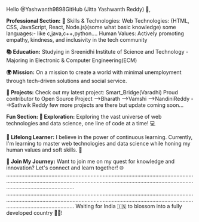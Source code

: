 Hello @Yashwanth9898GitHub (Jitta Yashwanth Reddy) 👋,

**Professional Section:**
🔧 Skills & Technologies:
Web Technologies: {HTML, CSS, JavaScript, React, Node.js}(some what basic knowledge)
some languages:- like c,java,c++,python....
Human Values: Actively promoting empathy, kindness, and inclusivity in the tech community


**📚 Education:**
Studying in Sreenidhi Institute of Science and Technology - Majoring in Electronic & Computer Engineering(ECM)


**🌍 Mission:**
On a mission to create a world with minimal unemployment through tech-driven solutions and social service.


**🚀 Projects:**
Check out my latest project: Smart_Bridge(Varadhi)
Proud contributor to Open Source Project
-->Bharath
-->Vamshi
-->NandiniReddy
-->Sathwik Reddy
few more projects are there but update coming soon...


**Fun Section:
🚀 Exploration:**
Exploring the vast universe of web technologies and data science, one line of code at a time! 💻


**🧠 Lifelong Learner:**
I believe in the power of continuous learning. Currently, I'm learning to master web technologies and data science while honing my human values and soft skills. 🌱


**🌟 Join My Journey:**
Want to join me on my quest for knowledge and innovation? Let's connect and learn together! 🌐
.....................................................................................................................................................................................................................................................................................................
.....................................................................................................................................................................................................................................................................................................
                Waiting for India 🇮🇳 to blossom into a fully developed country 🌟💼!
